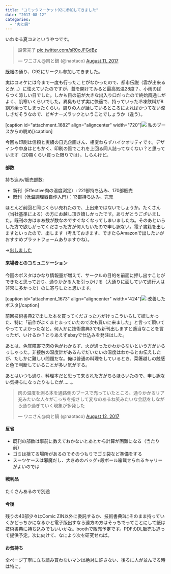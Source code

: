 ```yaml
---
title: "コミックマーケット92に参加してきました"
date: "2017-08-12"
categories: 
  - "肉と鍋"
---
```


いわゆる夏コミというやつです。

<blockquote class="twitter-tweet" data-lang="en"><p dir="ltr" lang="ja">設営完了 <a href="https://t.co/sR0cJFGdBz">pic.twitter.com/sR0cJFGdBz</a></p>— ワニさん@肉と鍋 (@naotaco) <a href="https://twitter.com/naotaco/status/895797145495678976">August 11, 2017</a></blockquote>

<script async src="//platform.twitter.com/widgets.js" charset="utf-8"></script>

[既報](https://blog.naotaco.com/archives/1627)の通り、C92にサークル参加してきました。

実はコミケには今まで一度も行ったことがなかったので、都市伝説（雲が出来るとか…）に怯えていたのですが、蓋を開けてみると最高気温28度？、小雨のぱらつく涼しい日でした。しかも目の前が大きな出入り口だったので終始風通しがよく、肌寒いくらいでした。異臭もせず実に快適で、持っていった冷凍飲料が8割方余ってしまったくらい。周りの人が話しているところによればかつてない涼しさだそうなので、ビギナーズラックということでしょうか（違う）。

\[caption id="attachment\_1682" align="aligncenter" width="720"\][![](https://blog.naotaco.com/assets/images/posts/2017/08/7eec0b92518e403ce75658d4af47f629-720x480.jpg)](https://blog.naotaco.com/assets/images/posts/2017/08/7eec0b92518e403ce75658d4af47f629.jpg) 私のブースからの眺め\[/caption\]

今回も印刷は信頼と実績の日光企画さん、相変わらずハイクオリティです。デザインや中身はともかく、印刷の質でこれを上回る同人誌ってなくない？と思っています（20冊くらい買った限りでは）。しらんけど。

#### 部数

持ち込み/販売部数:

- 新刊（Effective肉の温度測定）: 221部持ち込み、170部販売
- 既刊（低温調理器自作入門）：13部持ち込み、完売

ほとんど前回と同じくらい売れたので、上出来ではないでしょうか。たくさん（当社基準による）の方にお越し頂き嬉しかったです。ありがとうございました。既刊の方はまあ数が数なのですぐなくなってしまいましたね。そのあといらした方で欲しがってくださった方が何人もいたので申し訳ない。電子書籍を出しますといったので、出します（考えておきます、できたらAmazonで出したいがおすすめプラットフォームありますかね）。

→[出しました](https://blog.naotaco.com/archives/1685)

#### 来場者とのコミュニケーション

今回のポスタはかなり情報量が増えて、サークルの目的を前面に押し出すことができたと思っており、通りかかる人を引っかける（大通りに面していて通行人は非常に多かった）のに寄与したと思います。

\[caption id="attachment\_1673" align="aligncenter" width="424"\][![](https://blog.naotaco.com/assets/images/posts/2017/08/97c9007da2b1da5d0e70b3d786ed91f7-424x600.jpg)](https://blog.naotaco.com/assets/images/posts/2017/08/97c9007da2b1da5d0e70b3d786ed91f7.jpg) 改善したポスタ\[/caption\]

前回技術書典2で出した本を買ってくださった方がけっこういらして嬉しかった、特に「前作がよくまとまっていたので次も買いに来ました」と言って頂いてやっててよかったなと。何人かに技術書典3でも新刊出しますと適当なことを言ったが、いけるか？とりあえずebayで仕込みを発注はした。

あとは、色覚障害で肉の色がわからず、火が通ったかわからないという方がいらっしゃった。非接触の温度計があるんでだいたいの温度はわかるとお伝えしたが、たしかに難しい問題だな。俺は普通の料理をしているとき、菜箸越しの触感と色で判断していることが多い気がする。

あとはいつも通り、料理本だと思って来られた方がちらほらいたので、申し訳ない気持ちになったりもしたが……。

<blockquote class="twitter-tweet" data-lang="en"><p lang="ja" dir="ltr">肉の温度を測る本を通路側のブースで売っていたところ、通りかかるリア充みたいな人々がこっちを指さして変なのあるね笑みたいな会話をしながら通り過ぎていく現象が多発した</p>— ワニさん@肉と鍋 (@naotaco) <a href="https://twitter.com/naotaco/status/896219341405904896">August 12, 2017</a></blockquote>

<script async src="//platform.twitter.com/widgets.js" charset="utf-8"></script>

#### 反省

- 既刊の部数は事前に数えておかないとあとから計算が困難になる（当たり前）
- ゴミは捨てる場所があるのでそのつもりでゴミ袋など準備をする
- スーツケースは邪魔だし、大きめのバッグ+段ボール箱載せられるキャリーがよいのでは

#### 戦利品

たくさんあるので別途

#### 今後

残りの40部少々はComic ZIN以外に委託するか、技術書典3にそのまま持っていくかどっちかになるかと電子版出すなら遠方の方はそっちでってことにして紙は技術書典に持ち込みでもいいかな。boothで販売予定です。PDFのDL販売も追って提供予定。次に向けて、なにより次を研究せねば。

#### お気持ち

全ページ丁寧に立ち読み買わないマンは絶対に許さない、後ろに人が並んでる時は特に。
